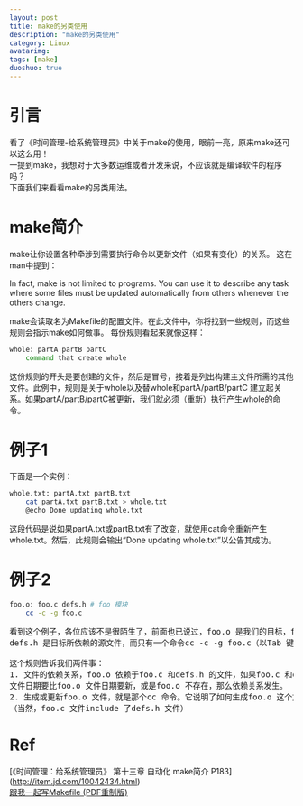 ```yaml
---
layout: post
title: make的另类使用
description: "make的另类使用"
category: Linux
avatarimg:
tags: [make]
duoshuo: true
---
```


# 引言
看了《时间管理-给系统管理员》中关于make的使用，眼前一亮，原来make还可以这么用！  
一提到make，我想对于大多数运维或者开发来说，不应该就是编译软件的程序吗？  
下面我们来看看make的另类用法。

# make简介
make让你设置各种牵涉到需要执行命令以更新文件（如果有变化）的关系。
这在man中提到：
> 
In fact, make is not limited to programs.  You can use it to describe any task where some files must  be  updated
automatically from others whenever the others change.

make会读取名为Makefile的配置文件。在此文件中，你将找到一些规则，而这些规则会指示make如何做事。
每份规则看起来就像这样：

``` bash
whole: partA partB partC
    command that create whole
```    

这份规则的开头是要创建的文件，然后是冒号，接着是列出构建主文件所需的其他文件。此例中，规则是关于whole以及替whole和partA/partB/partC
建立起关系。如果partA/partB/partC被更新，我们就必须（重新）执行产生whole的命令。

# 例子1
下面是一个实例：

``` bash
whole.txt: partA.txt partB.txt
	cat partA.txt partB.txt > whole.txt	
	@echo Done updating whole.txt 
```    

这段代码是说如果partA.txt或partB.txt有了改变，就使用cat命令重新产生whole.txt。然后，此规则会输出“Done updating whole.txt”以公告其成功。


# 例子2
``` bash
foo.o: foo.c defs.h # foo 模块
	cc -c -g foo.c
```    

<pre>
看到这个例子，各位应该不是很陌生了，前面也已说过，foo.o 是我们的目标，foo.c 和
defs.h 是目标所依赖的源文件，而只有一个命令cc -c -g foo.c（以Tab 键开头）。

这个规则告诉我们两件事：
1. 文件的依赖关系，foo.o 依赖于foo.c 和defs.h 的文件，如果foo.c 和defs.h 的
文件日期要比foo.o 文件日期要新，或是foo.o 不存在，那么依赖关系发生。
2. 生成或更新foo.o 文件，就是那个cc 命令。它说明了如何生成foo.o 这个文件。
（当然，foo.c 文件include 了defs.h 文件）
</pre>

# Ref
[《时间管理：给系统管理员》 第十三章 自动化 make简介 P183] (http://item.jd.com/10042434.html)  
[跟我一起写Makefile (PDF重制版)](http://seisman.info/how-to-write-makefile.html)  


